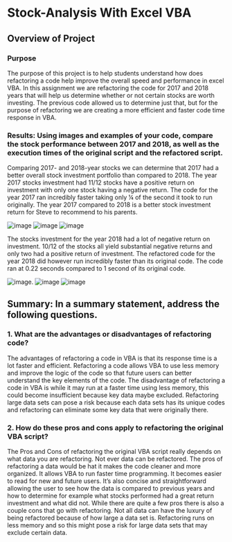 # Stock-Analysis With Excel VBA 
## Overview of Project 
### Purpose 
The purpose of this project is to help students understand how does refactoring a code help improve the overall speed and performance in excel VBA. In this assignment we are refactoring the code for 2017 and 2018 years that will help us determine whether or not certain stocks are worth investing. The previous code allowed us to determine just that, but for the purpose of refactoring we are creating a more efficient and faster code time response in VBA. 

### Results: Using images and examples of your code, compare the stock performance between 2017 and 2018, as well as the execution times of the original script and the refactored script.
Comparing 2017- and 2018-year stocks we can determine that 2017 had a better overall stock investment portfolio than compared to 2018. The year 2017 stocks investment had 11/12 stocks have a positive return on investment with only one stock having a negative return. The code for the year 2017 ran incredibly faster taking only ¼ of the second it took to run originally. The year 2017 compared to 2018 is a better stock investment return for Steve to recommend to his parents. 


![image](https://user-images.githubusercontent.com/91576834/139565099-83479e6f-3baa-4b4b-b674-244021e45383.png) ![image](https://user-images.githubusercontent.com/91576834/139565103-1fbc052b-e821-4b22-aa8f-ec2f94f7143f.png)
![image](https://user-images.githubusercontent.com/91576834/139606250-7566e1c8-2238-41f0-9683-35790b37de0e.png)




The stocks investment for the year 2018 had a lot of negative return on investment. 10/12 of the stocks all yield substantial negative returns and only two had a positive return of investment. The refactored code for the year 2018 did however run incredibly faster than its original code. The code ran at 0.22 seconds compared to 1 second of its original code. 
   
   ![image](https://user-images.githubusercontent.com/91576834/139565125-19f1ea21-39b6-455e-9cc4-1e6e0ac6c621.png). ![image](https://user-images.githubusercontent.com/91576834/139565130-415097af-15c2-4f9a-bfd4-cc8342344631.png)
   ![image](https://user-images.githubusercontent.com/91576834/139606268-73a1cfa5-4e6a-45e0-89c4-f02a89193a90.png)

   
## Summary: In a summary statement, address the following questions.
### 1. What are the advantages or disadvantages of refactoring code? 
The advantages of refactoring a code in VBA is that its response time is a lot faster and efficient. Refactoring a code allows VBA to use less memory and improve the logic of the code so that future users can better understand the key elements of the code. The disadvantage of refactoring a code in VBA is while it may run at a faster time using less memory, this could become insufficient because key data maybe excluded. Refactoring large data sets can pose a risk because each data sets has its unique codes and refactoring can eliminate some key data that were originally there. 
### 2.	How do these pros and cons apply to refactoring the original VBA script?
The Pros and Cons of refactoring the original VBA script really depends on what data you are refactoring. Not ever data can be refactored. The pros of refactoring a data would be hat it makes the code cleaner and more organized. It allows VBA to run faster time programming. It becomes easier to read for new and future users. It’s also concise and straightforward allowing the user to see how the data is compared to previous years and how to determine for example what stocks performed had a great return investment and what did not. 
While there are quite a few pros there is also a couple cons that go with refactoring. Not all data can have the luxury of being refactored because of how large a data set is. Refactoring runs on less memory and so this might pose a risk for large data sets that may exclude certain data. 


